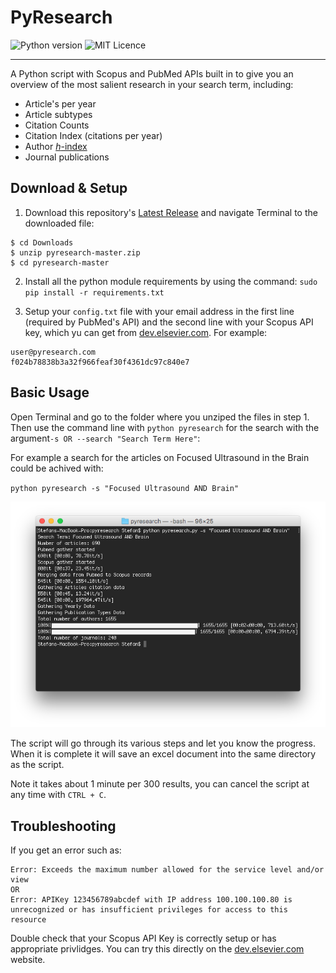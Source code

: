 # PyResearch
![Python version](https://img.shields.io/badge/Python-2.7-brightgreen.svg) ![MIT Licence](https://img.shields.io/badge/Licence-MIT-blue.svg)
___
A Python script with Scopus and PubMed APIs built in to give you an overview of the most salient research in your search term, including:

- Article's per year
- Article subtypes
- Citation Counts
- Citation Index (citations per year)
- Author [*h*-index](https://en.wikipedia.org/wiki/H-index)
- Journal publications

## Download & Setup
1. Download this repository's [Latest Release](https://github.com/Darkbladecr/pyresearch/archive/master.zip) and navigate Terminal to the downloaded file:
```
$ cd Downloads
$ unzip pyresearch-master.zip 
$ cd pyresearch-master
```

2. Install all the python module requirements by using the command:
`sudo pip install -r requirements.txt`

3. Setup your `config.txt` file with your email address in the first line (required by PubMed's API) and the second line with your Scopus API key, which yu can get from [dev.elsevier.com](https://dev.elsevier.com/user/login). For example:

```
user@pyresearch.com
f024b78838b3a32f966feaf30f4361dc97c840e7
```



## Basic Usage
Open Terminal and go to the folder where you unziped the files in step 1. Then use the command line with `python pyresearch` for the search with the argument`-s OR --search "Search Term Here"`:

For example a search for the articles on Focused Ultrasound in the Brain could be achived with:

`python pyresearch -s "Focused Ultrasound AND Brain"`

![Example](https://github.com/Darkbladecr/pyresearch/blob/master/example.png?raw=true)

The script will go through its various steps and let you know the progress. When it is complete it will save an excel document into the same directory as the script.

Note it takes about 1 minute per 300 results, you can cancel the script at any time with `CTRL + C`.

## Troubleshooting
If you get an error such as:
```
Error: Exceeds the maximum number allowed for the service level and/or view
OR
Error: APIKey 123456789abcdef with IP address 100.100.100.80 is unrecognized or has insufficient privileges for access to this resource
```
Double check that your Scopus API Key is correctly setup or has appropriate privlidges. You can try this directly on the [dev.elsevier.com](http://dev.elsevier.com/metadata.html#!/Citations_Overview/CitationsOverview) website.
